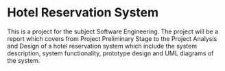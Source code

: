# Hotel Reservation System
This is a project for the subject Software Engineering. The project will be a report which covers from Project Preliminary Stage to the Project Analysis and Design of a hotel reservation system which include the system description, system functionality, prototype design and UML diagrams of the system.
